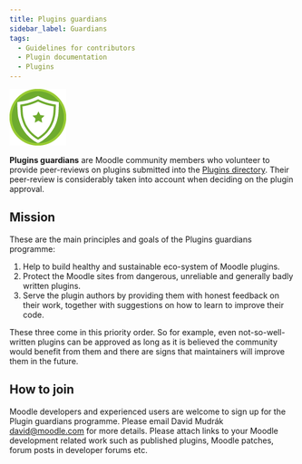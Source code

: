 ```yaml
---
title: Plugins guardians
sidebar_label: Guardians
tags:
  - Guidelines for contributors
  - Plugin documentation
  - Plugins
---
```

![thumb](./_index/plugins-guardian-logo.png)

**Plugins guardians** are Moodle community members who volunteer to provide peer-reviews on plugins submitted into the [Plugins directory](../../community/plugincontribution/pluginsdirectory). Their peer-review is considerably taken into account when deciding on the plugin approval.

## Mission

These are the main principles and goals of the Plugins guardians programme:

1. Help to build healthy and sustainable eco-system of Moodle plugins.
1. Protect the Moodle sites from dangerous, unreliable and generally badly written plugins.
1. Serve the plugin authors by providing them with honest feedback on their work, together with suggestions on how to learn to improve their code.

These three come in this priority order. So for example, even not-so-well-written plugins can be approved as long as it is believed the community would benefit from them and there are signs that maintainers will improve them in the future.

## How to join

Moodle developers and experienced users are welcome to sign up for the Plugin guardians programme. Please email David Mudrák <david@moodle.com> for more details. Please attach links to your Moodle development related work such as published plugins, Moodle patches, forum posts in developer forums etc.
